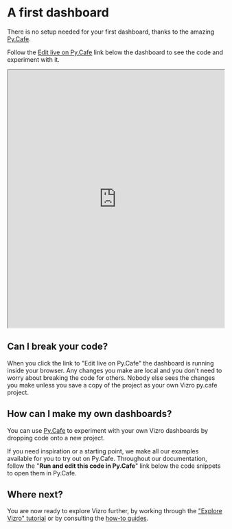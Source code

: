 # A first dashboard

There is no setup needed for your first dashboard, thanks to the amazing [Py.Cafe](https://py.cafe/).

Follow the [Edit live on Py.Cafe](https://py.cafe/maxi.schulz/vizro-tutorial-first-dashboard) link below the dashboard to see the code and experiment with it.

<iframe src="https://py.cafe/embed/maxi.schulz/vizro-tutorial-first-dashboard" width="100%" height="600px"></iframe>

<!-- vale off -->
## Can I break your code?
<!-- vale on -->
When you click the link to "Edit live on Py.Cafe" the dashboard is running inside your browser. Any changes you make are local and you don't need to worry about breaking the code for others. Nobody else sees the changes you make unless you save a copy of the project as your own Vizro py.cafe project.

<!-- vale off -->
## How can I make my own dashboards?
<!-- vale on -->
You can use [Py.Cafe](https://py.cafe/) to experiment with your own Vizro dashboards by dropping code onto a new project.

If you need inspiration or a starting point, we make all our examples available for you to try out on Py.Cafe. Throughout our documentation, follow the "**Run and edit this code in Py.Cafe**" link below the code snippets to open them in Py.Cafe.

## Where next?
You are now ready to explore Vizro further, by working through the ["Explore Vizro" tutorial](explore-components.md) or by consulting the [how-to guides](../user-guides/dashboard.md).

